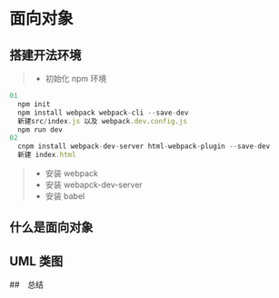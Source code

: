 # 面向对象

## 搭建开法环境

> - 初始化 npm 环境

```javascript
01
  npm init
  npm install webpack webpack-cli --save-dev
  新建src/index.js 以及 webpack.dev.config.js
  npm run dev
02
  cnpm install webpack-dev-server html-webpack-plugin --save-dev
  新建 index.html
```

> - 安装 webpack
> - 安装 webapck-dev-server
> - 安装 babel

## 什么是面向对象

## UML 类图

##　总结
